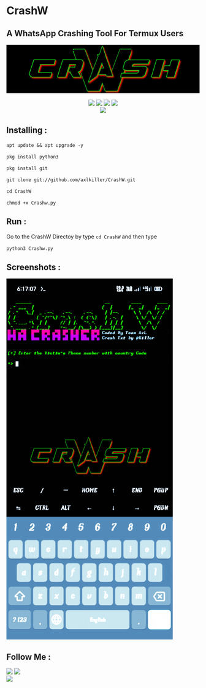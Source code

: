 # CrashW

## A WhatsApp Crashing Tool For Termux Users


![logo](https://github.com/Professorwired/whattsappcrasher/blob/main/20210924_150712.jpg)

<p align="center">
  <img src="https://img.shields.io/badge/Version-1.0.5-lime?style=for-the-badge">
  
  <img src="https://img.shields.io/github/stars/axlkiller/CrashW?color=cyan&style=for-the-badge">
  <img src="https://img.shields.io/github/issues/axlkiller/CrashW?color=magenta&style=for-the-badge">
  <img src="https://img.shields.io/github/forks/axlkiller/CrashW?color=aquamarine&style=for-the-badge"><br/>
<img src="https://img.shields.io/badge/AxL Killer-Killer?color="#E2F516" style=for-the-badge">
</p>



## Installing :

```
apt update && apt upgrade -y
```
```
pkg install python3
```
```
pkg install git
```
```
git clone git://github.com/axlkiller/CrashW.git
```
```
cd CrashW
```
```
chmod +x Crashw.py
```


## Run :

Go to the CrashW Directoy by type `cd CrashW` and then type
```
python3 Crashw.py
```

## Screenshots :


![logo](https://github.com/Professorwired/whattsappcrasher/blob/main/20210924_182617.gif)


## Follow Me :
<p align="left">
  <a href="https://github.com/Professorwired" target="_blank"><img src="https://img.shields.io/badge/Github-Professorwired--Killer-silver?style=for-the-badge&logo=github"></a>
  <a href="https://www.instagram.com/ailhaidernaqvi/" target="_blank"><img src="https://img.shields.io/badge/Instagram-AliHaider-red?style=for-the-badge&logo=instagram"></a><br/>
  <a href="https://facebook.com/alihaider.naqvi.127" target="_blank"><img src="https://img.shields.io/badge/Facebook-AliHaider-blue?style=for-the-badge&logo=facebook"></a>
</p>
